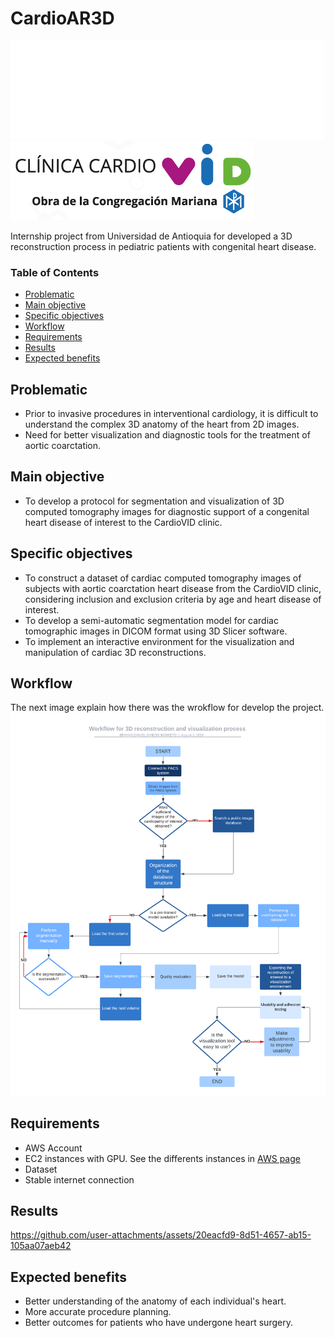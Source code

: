 # CardioAR3D
![facultad de ingenieria](https://github.com/doviedob/CardioAR3D/blob/main/Images/facultad%20de%20ingenieria.png)
![CardioVID](https://github.com/doviedob/CardioAR3D/blob/1c0741bccea0d52682b569b8c40b8656d9dd0d7c/Images/ClinicaCardioVID.png)

Internship project from Universidad de Antioquia for developed a 3D reconstruction process in pediatric patients with congenital heart disease.


### Table of Contents
- [Problematic](#problematic)
- [Main objective](#main-objective)
- [Specific objectives](#specific-objectives)
- [Workflow](#workflow)
- [Requirements](#requirements)
- [Results](#results)
- [Expected benefits](#expected-benefits)

## Problematic

- Prior to invasive procedures in interventional cardiology, it is difficult to understand the complex 3D anatomy of the heart from 2D images.
- Need for better visualization and diagnostic tools for the treatment of aortic coarctation.

## Main objective

- To develop a protocol for segmentation and visualization of 3D computed tomography images for diagnostic support of a congenital heart disease of interest to the CardioVID clinic.

## Specific objectives

- To construct a dataset of cardiac computed tomography images of subjects with aortic coarctation heart disease from the CardioVID clinic, considering inclusion and exclusion criteria by age and heart disease of interest.
- To develop a semi-automatic segmentation model for cardiac tomographic images in DICOM format using 3D Slicer software.
- To implement an interactive environment for the visualization and manipulation of cardiac 3D reconstructions.

## Workflow

The next image explain how there was the wrokflow for develop the project.
![flujo de trabajo](https://github.com/doviedob/CardioAR3D/blob/294b87ec044c39f94411f67d43ca546e443fc968/Images/Workflow.png)

## Requirements

- AWS Account
- EC2 instances with GPU. See the differents instances in [AWS page](https://docs.aws.amazon.com/dlami/latest/devguide/gpu.html)
- Dataset
- Stable internet connection

## Results



https://github.com/user-attachments/assets/20eacfd9-8d51-4657-ab15-105aa07aeb42



## Expected benefits

- Better understanding of the anatomy of each individual's heart.
- More accurate procedure planning.
- Better outcomes for patients who have undergone heart surgery.
